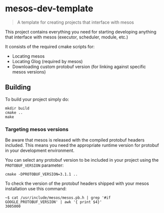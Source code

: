# mesos-dev-template

> A template for creating projects that interface with mesos

This project contains everything you need for starting developing anything that interface with mesos (executor, scheduler, module, etc.)

It consists of the required cmake scripts for:

* Locating mesos
* Locating Glog (required by mesos)
* Downloading custom protobuf version (for linking against specific mesos versions)

## Building

To build your project simply do:

```
mkdir build
cmake ..
make
```

### Targeting mesos versions

Be aware that mesos is released with the compiled protobuf headers included. This means you need the appropriate runtime version for protobuf in your development environment.

You can select any protobuf version to be included in your project using the `PROTOBUF_VERSION` parameter:

```
cmake -DPROTOBUF_VERSION=3.1.1 ..
```

To check the version of the protobuf headers shipped with your mesos installation use this command:

```
~$ cat /usr/include/mesos/mesos.pb.h | grep '#if GOOGLE_PROTOBUF_VERSION' | awk '{ print $4}'
3005000
```

